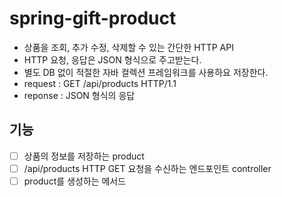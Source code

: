 # spring-gift-product
- 상품을 조회, 추가 수정, 삭제할 수 있는 간단한 HTTP API
- HTTP 요청, 응답은 JSON 형식으로 주고받는다.
- 별도 DB 없이 적절한 자바 컬렉션 프레임워크를 사용하요 저장한다.
- request : GET /api/products HTTP/1.1
- reponse : JSON 형식의 응답

## 기능
-[ ] 상품의 정보를 저장하는 product
-[ ] /api/products HTTP GET 요청을 수신하는 엔드포인트 controller
-[ ] product를 생성하는 메서드
